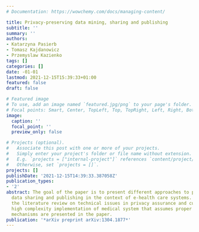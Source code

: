 ```yaml
---
# Documentation: https://wowchemy.com/docs/managing-content/

title: Privacy-preserving data mining, sharing and publishing
subtitle: ''
summary: ''
authors:
- Katarzyna Pasierb
- Tomasz Kajdanowicz
- Przemyslaw Kazienko
tags: []
categories: []
date: -01-01
lastmod: 2021-12-15T15:39:33+01:00
featured: false
draft: false

# Featured image
# To use, add an image named `featured.jpg/png` to your page's folder.
# Focal points: Smart, Center, TopLeft, Top, TopRight, Left, Right, BottomLeft, Bottom, BottomRight.
image:
  caption: ''
  focal_point: ''
  preview_only: false

# Projects (optional).
#   Associate this post with one or more of your projects.
#   Simply enter your project's folder or file name without extension.
#   E.g. `projects = ["internal-project"]` references `content/project/deep-learning/index.md`.
#   Otherwise, set `projects = []`.
projects: []
publishDate: '2021-12-15T14:39:33.387058Z'
publication_types:
- '2'
abstract: The goal of the paper is to present different approaches to privacy-preserving
  data sharing and publishing in the context of e-health care systems. In particular,
  the literature review on technical issues in privacy assurance and current real-life
  high complexity implementation of medical system that assumes proper data sharing
  mechanisms are presented in the paper.
publication: '*arXiv preprint arXiv:1304.1877*'
---
```


